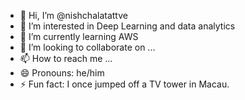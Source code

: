 - 👋 Hi, I’m @nishchalatattve
- 👀 I’m interested in Deep Learning and data analytics
- 🌱 I’m currently learning AWS
- 💞️ I’m looking to collaborate on ...
- 📫 How to reach me ...
- 😄 Pronouns: he/him
- ⚡ Fun fact: I once jumped off a TV tower in Macau.

<!---
nishchalatattve/nishchalatattve is a ✨ special ✨ repository because its `README.md` (this file) appears on your GitHub profile.
You can click the Preview link to take a look at your changes.
--->
